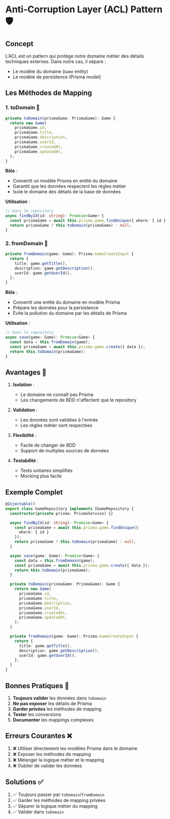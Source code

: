 # Anti-Corruption Layer (ACL) Pattern 🛡️

## Concept

L'ACL est un pattern qui protège notre domaine métier des détails techniques externes. Dans notre cas, il sépare :
- Le modèle du domaine (`Game` entity)
- Le modèle de persistence (Prisma model)

## Les Méthodes de Mapping

### 1. toDomain 🔄

```typescript
private toDomain(prismaGame: PrismaGame): Game {
  return new Game(
    prismaGame.id,
    prismaGame.title,
    prismaGame.description,
    prismaGame.userId,
    prismaGame.createdAt,
    prismaGame.updatedAt,
  );
}
```

**Rôle** :
- Convertit un modèle Prisma en entité du domaine
- Garantit que les données respectent les règles métier
- Isole le domaine des détails de la base de données

**Utilisation** :
```typescript
// Dans le repository
async findById(id: string): Promise<Game> {
  const prismaGame = await this.prisma.game.findUnique({ where: { id } });
  return prismaGame ? this.toDomain(prismaGame) : null;
}
```

### 2. fromDomain 🔄

```typescript
private fromDomain(game: Game): Prisma.GameCreateInput {
  return {
    title: game.getTitle(),
    description: game.getDescription(),
    userId: game.getUserId(),
  };
}
```

**Rôle** :
- Convertit une entité du domaine en modèle Prisma
- Prépare les données pour la persistence
- Évite la pollution du domaine par les détails de Prisma

**Utilisation** :
```typescript
// Dans le repository
async save(game: Game): Promise<Game> {
  const data = this.fromDomain(game);
  const prismaGame = await this.prisma.game.create({ data });
  return this.toDomain(prismaGame);
}
```

## Avantages 🎯

1. **Isolation** :
   - Le domaine ne connaît pas Prisma
   - Les changements de BDD n'affectent que le repository

2. **Validation** :
   - Les données sont validées à l'entrée
   - Les règles métier sont respectées

3. **Flexibilité** :
   - Facile de changer de BDD
   - Support de multiples sources de données

4. **Testabilité** :
   - Tests unitaires simplifiés
   - Mocking plus facile

## Exemple Complet

```typescript
@Injectable()
export class GameRepository implements IGameRepository {
  constructor(private prisma: PrismaService) {}

  async findById(id: string): Promise<Game> {
    const prismaGame = await this.prisma.game.findUnique({ 
      where: { id } 
    });
    return prismaGame ? this.toDomain(prismaGame) : null;
  }

  async save(game: Game): Promise<Game> {
    const data = this.fromDomain(game);
    const prismaGame = await this.prisma.game.create({ data });
    return this.toDomain(prismaGame);
  }

  private toDomain(prismaGame: PrismaGame): Game {
    return new Game(
      prismaGame.id,
      prismaGame.title,
      prismaGame.description,
      prismaGame.userId,
      prismaGame.createdAt,
      prismaGame.updatedAt,
    );
  }

  private fromDomain(game: Game): Prisma.GameCreateInput {
    return {
      title: game.getTitle(),
      description: game.getDescription(),
      userId: game.getUserId(),
    };
  }
}
```

## Bonnes Pratiques 📝

1. **Toujours valider** les données dans `toDomain`
2. **Ne pas exposer** les détails de Prisma
3. **Garder privées** les méthodes de mapping
4. **Tester** les conversions
5. **Documenter** les mappings complexes

## Erreurs Courantes ❌

1. ❌ Utiliser directement les modèles Prisma dans le domaine
2. ❌ Exposer les méthodes de mapping
3. ❌ Mélanger la logique métier et le mapping
4. ❌ Oublier de valider les données

## Solutions ✅

1. ✅ Toujours passer par `toDomain`/`fromDomain`
2. ✅ Garder les méthodes de mapping privées
3. ✅ Séparer la logique métier du mapping
4. ✅ Valider dans `toDomain`

